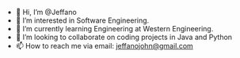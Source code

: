 - 👋 Hi, I’m @Jeffano
- 👀 I’m interested in Software Engineering. 
- 🌱 I’m currently learning Engineering at Western Engineering.
- 💞️ I’m looking to collaborate on coding projects in Java and Python
- 📫 How to reach me via email: jeffanojohn@gmail.com

<!---
Jeffano/Jeffano is a ✨ special ✨ repository because its `README.md` (this file) appears on your GitHub profile.
You can click the Preview link to take a look at your changes.
--->
